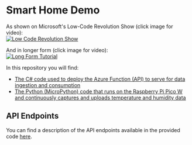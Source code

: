 # Smart Home Demo
As shown on Microsoft's Low-Code Revolution Show (click image for video):  
[![Low Code Revolution Show](https://img.youtube.com/vi/v0mPmCw5yl0/0.jpg)](https://www.youtube.com/watch?v=v0mPmCw5yl0)

And in longer form (click image for video):  
[![Long Form Tutorial](https://img.youtube.com/vi/BYmdi3mYHhM/0.jpg)](https://www.youtube.com/watch?v=BYmdi3mYHhM)
  
In this repository you will find:
- [The C# code used to deploy the Azure Function (API) to serve for data ingestion and consumption](./src/api/)
- [The Python (MicroPython) code that runs on the Raspberry Pi Pico W and continuously captures and uploads temperature and humidity data](./src/rpi/)

## API Endpoints
You can find a description of the API endpoints available in the provided code [here](endpoints.md).